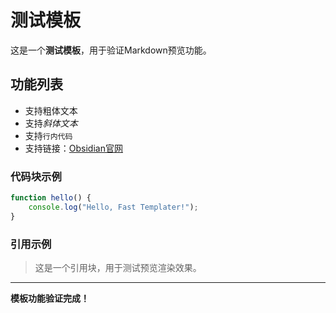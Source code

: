 # 测试模板

这是一个**测试模板**，用于验证Markdown预览功能。

## 功能列表

- 支持粗体文本
- 支持*斜体文本*
- 支持`行内代码`
- 支持链接：[Obsidian官网](https://obsidian.md)

### 代码块示例

```javascript
function hello() {
    console.log("Hello, Fast Templater!");
}
```

### 引用示例

> 这是一个引用块，用于测试预览渲染效果。

---

**模板功能验证完成！**
